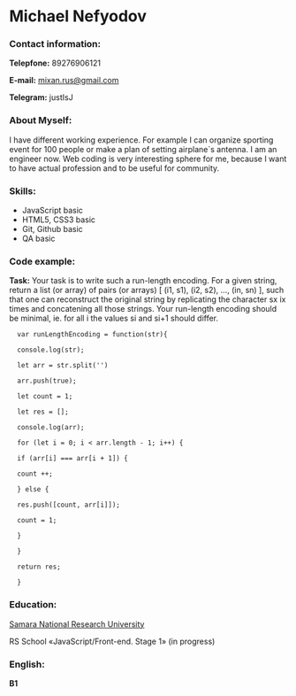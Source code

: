 # **Michael Nefyodov**
### **Contact information:** 

**Telepfone:** 89276906121 

**E-mail:** mixan.rus@gmail.com 

**Telegram:** justIsJ
### **About Myself:**
I have different working experience. For example I can organize sporting event for 100 people or make a plan of setting airplane`s antenna. I am an engineer now. Web coding is very interesting sphere for me, because I want to have actual profession and to be useful for community.
### **Skills:**
* JavaScript basic
* HTML5, CSS3 basic
* Git, Github basic
* QA basic
### **Code example:**
**Task:**
Your task is to write such a run-length encoding. For a given string, return a list (or array) of pairs (or arrays) [ (i1, s1), (i2, s2), …, (in, sn) ], such that one can reconstruct the original string by replicating the character sx ix times and concatening all those strings. Your run-length encoding should be minimal, ie. for all i the values si and si+1 should differ.

```  
  var runLengthEncoding = function(str){

  console.log(str);
  
  let arr = str.split('')
  
  arr.push(true);
  
  let count = 1;
   
  let res = [];
  
  console.log(arr);
  
  for (let i = 0; i < arr.length - 1; i++) {
  
  if (arr[i] === arr[i + 1]) {
    
  count ++;
      
  } else {
    
  res.push([count, arr[i]]);
      
  count = 1;
      
  }
    
  }
  
  return res;
  
  } 
  ```
  ### **Education:**
[Samara National Research University](https://ssau.ru/english)

RS School «JavaScript/Front-end. Stage 1» (in progress)
### **English:**
**B1**
